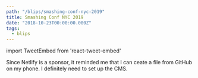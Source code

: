```yaml
---
path: "/blips/smashing-conf-nyc-2019"
title: Smashing Conf NYC 2019
date: "2018-10-23T00:00:00.000Z"
tags:
  - blips
---
```


import TweetEmbed from 'react-tweet-embed'

Since Netlify is a sponsor, it reminded me that I can ceate a file from GitHub on my phone. I definitely need to set up the CMS.

<TweetEmbed id="1054718176758509569" />
